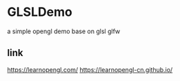 # GLSLDemo
a simple opengl demo base on glsl glfw

## link 
https://learnopengl.com/ 
https://learnopengl-cn.github.io/ 
